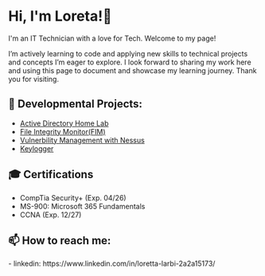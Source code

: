 <h1>Hi, I'm Loreta!👋 </h2>

I'm an IT Technician with a love for Tech. Welcome to my page! 

I’m actively learning to code and applying new skills to technical projects and concepts I’m eager to explore. I look forward to sharing my work here and using this page to document and showcase my learning journey. Thank you for visiting.

<h2>🌱 Developmental Projects:</h2>

- [Active Directory Home Lab](https://github.com/Larbi3/ActiveDirectoryLab)
- [File Integrity Monitor(FIM)](https://github.com/Larbi3/PowerShell-FIM)
- [Vulnerbility Management with Nessus](https://github.com/Larbi3/Vulnerability-Management/tree/main)
- [Keylogger](https://github.com/Larbi3/Keylogger)


<h2>🎓 Certifications</h2>

- CompTia Security+ (Exp. 04/26)
- MS-900: Microsoft 365 Fundamentals
- CCNA (Exp. 12/27)


<h2>  📫 How to reach me:</h2>
- linkedin: https://www.linkedin.com/in/loretta-larbi-2a2a15173/


